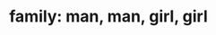 ---
layout: people&body
title: "family: man, man, girl, girl"
emoji: family__man_man_girl_girl
permalink: 👨‍👨‍👧‍👧.html
---